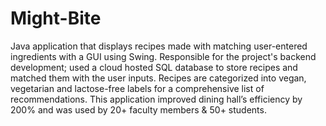 # Might-Bite
Java application that displays recipes made with matching user-entered ingredients with a GUI using Swing. Responsible for the project's backend development; used a cloud hosted SQL database to store recipes and matched them with the user inputs. Recipes are categorized into vegan, vegetarian and lactose-free labels for a comprehensive list of recommendations. This application improved dining hall’s efficiency by 200% and was used by 20+ faculty members & 50+ students.
